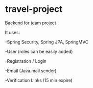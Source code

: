 # travel-project
Backend for team project

It uses:

-Spring Security, Spring JPA, SpringMVC

-User (roles can be easily added)

-Registration / Login

-Email (Java mail sender)

-Verification Links (15 min expire)
